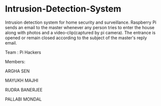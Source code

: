 # Intrusion-Detection-System

Intrusion detection system for home security and surveillance.
Raspberry Pi sends an email to the master whenever any person tries to enter the house along with photos and a video-clip(captured by pi camera). The entrance is opened or remain closed according to the subject of the master's reply email.

Team : Pi Hackers

Members:

ARGHA SEN

MAYUKH MAJHI

RUDRA BANERJEE

PALLABI MONDAL
